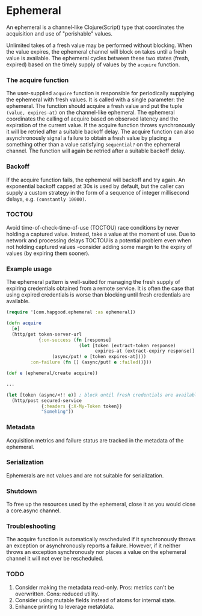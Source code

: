# Ephemeral
An ephemeral is a channel-like Clojure(Script) type that coordinates the acquisition and use of "perishable" values.

Unlimited takes of a fresh value may be performed without blocking.  When the value expires, the ephemeral channel will block on takes until a fresh value is available.  The ephemeral cycles between these two states (fresh, expired) based on the timely supply of values by the `acquire` function.

### The acquire function
The user-supplied `acquire` function is responsible for periodically supplying the ephemeral with fresh values.  It is called with a single parameter: the ephemeral.  The function should acquire a fresh value and put the tuple `(value, expires-at)` on the channel-like ephemeral.  The ephemeral coordinates the calling of acquire based on observed latency and the expiration of the current value.  If the acquire function throws synchronously it will be retried after a suitable backoff delay.  The acquire function can also asynchronously signal a failure to obtain a fresh value by placing a something other than a value satisfying `sequential?` on the ephemeral channel.  The function will again be retried after a suitable backoff delay.

### Backoff
If the acquire function fails, the ephemeral will backoff and try again.  An exponential backoff capped at 30s is used by default, but the caller can supply a custom strategy in the form of a sequence of integer millisecond delays, e.g. `(constantly 10000)`.

### TOCTOU
Avoid time-of-check-time-of-use (TOCTOU) race conditions by never holding a captured value.  Instead, take a value at the moment of use.  Due to network and processing delays TOCTOU is a potential problem even when not holding captured values -consider adding some margin to the expiry of values (by expiring them sooner).

### Example usage
The ephemeral pattern is well-suited for managing the fresh supply of expiring credentials obtained from a remote service.  It is often the case that using expired credentials is worse than blocking until fresh credentials are available.

``` clojure
(require '[com.hapgood.ephemeral :as ephemeral])

(defn acquire
  [e]
  (http/get token-server-url
            {:on-success (fn [response]
                           (let [token (extract-token response)
                                 expires-at (extract-expiry response)]
			     (async/put! e [token expires-at])))
	     :on-failure (fn [] (async/put! e :failed))}))

(def e (ephemeral/create acquire))

...

(let [token (async/<!! e)] ; block until fresh credentials are available
  (http/post secured-service
             {:headers {:X-My-Token token}}
             "Somehing"))
```

### Metadata
Acquisition metrics and failure status are tracked in the metadata of the ephemeral.

### Serialization
Ephemerals are not values and are not suitable for serialization.

### Shutdown
To free up the resources used by the ephemeral, close it as you would close a core.async channel.

### Troubleshooting
The acquire function is automatically rescheduled if it synchronously throws an exception or asynchronously reports a failure.  However, if it neither throws an exception synchronously nor places a value on the ephemeral channel it will not ever be rescheduled.

### TODO
1. Consider making the metadata read-only.  Pros: metrics can't be overwritten.  Cons: reduced utility.
2. Consider using mutable fields instead of atoms for internal state.
3. Enhance printing to leverage metatdata.
